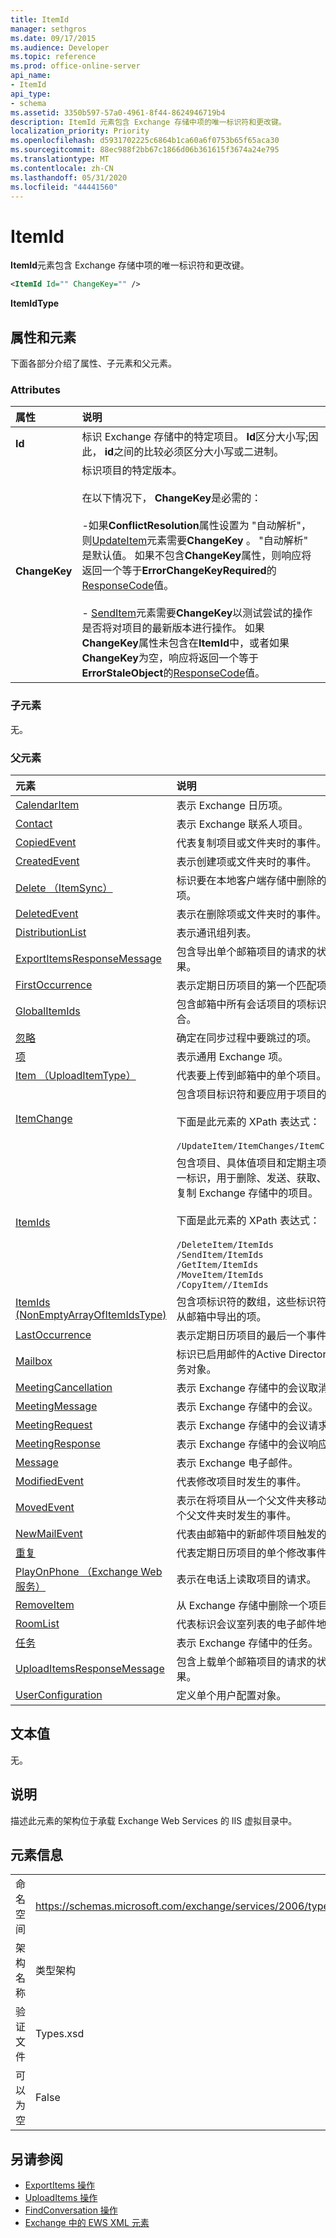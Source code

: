 ```yaml
---
title: ItemId
manager: sethgros
ms.date: 09/17/2015
ms.audience: Developer
ms.topic: reference
ms.prod: office-online-server
api_name:
- ItemId
api_type:
- schema
ms.assetid: 3350b597-57a0-4961-8f44-8624946719b4
description: ItemId 元素包含 Exchange 存储中项的唯一标识符和更改键。
localization_priority: Priority
ms.openlocfilehash: d5931702225c6864b1ca60a6f0753b65f65aca30
ms.sourcegitcommit: 88ec988f2bb67c1866d06b361615f3674a24e795
ms.translationtype: MT
ms.contentlocale: zh-CN
ms.lasthandoff: 05/31/2020
ms.locfileid: "44441560"
---
```

# <a name="itemid"></a>ItemId

**ItemId**元素包含 Exchange 存储中项的唯一标识符和更改键。 
  
```XML
<ItemId Id="" ChangeKey="" />
```

 **ItemIdType**
## <a name="attributes-and-elements"></a>属性和元素

下面各部分介绍了属性、子元素和父元素。
  
### <a name="attributes"></a>Attributes

|**属性**|**说明**|
|:-----|:-----|
|**Id** <br/> |标识 Exchange 存储中的特定项目。 **Id**区分大小写;因此， **id**之间的比较必须区分大小写或二进制。  <br/> |
|**ChangeKey** <br/> | 标识项目的特定版本。 <br/><br/>在以下情况下， **ChangeKey**是必需的： <br/> <br/>-如果**ConflictResolution**属性设置为 "自动解析"，则[UpdateItem](updateitem.md)元素需要**ChangeKey** 。 "自动解析" 是默认值。 如果不包含**ChangeKey**属性，则响应将返回一个等于**ErrorChangeKeyRequired**的[ResponseCode](responsecode.md)值。  <br/><br/>- [SendItem](senditem.md)元素需要**ChangeKey**以测试尝试的操作是否将对项目的最新版本进行操作。 如果**ChangeKey**属性未包含在**ItemId**中，或者如果**ChangeKey**为空，响应将返回一个等于**ErrorStaleObject**的[ResponseCode](responsecode.md)值。  <br/> |
   
### <a name="child-elements"></a>子元素

无。
  
### <a name="parent-elements"></a>父元素

|**元素**|**说明**|
|:-----|:-----|
|[CalendarItem](calendaritem.md) <br/> |表示 Exchange 日历项。  <br/> |
|[Contact](contact.md) <br/> |表示 Exchange 联系人项目。  <br/> |
|[CopiedEvent](copiedevent.md) <br/> |代表复制项目或文件夹时的事件。  <br/> |
|[CreatedEvent](createdevent.md) <br/> |表示创建项或文件夹时的事件。  <br/> |
|[Delete （ItemSync）](delete-itemsync.md) <br/> |标识要在本地客户端存储中删除的单个项。  <br/> |
|[DeletedEvent](deletedevent.md) <br/> |表示在删除项或文件夹时的事件。  <br/> |
|[DistributionList](distributionlist.md) <br/> |表示通讯组列表。  <br/> |
|[ExportItemsResponseMessage](exportitemsresponsemessage.md) <br/> |包含导出单个邮箱项目的请求的状态和结果。  <br/> |
|[FirstOccurrence](firstoccurrence.md) <br/> |表示定期日历项目的第一个匹配项。  <br/> |
|[GlobalItemIds](globalitemids.md) <br/> |包含邮箱中所有会话项目的项标识符的集合。  <br/> |
|[忽略](ignore.md) <br/> |确定在同步过程中要跳过的项。  <br/> |
|[项](item.md) <br/> |表示通用 Exchange 项。  <br/> |
|[Item （UploadItemType）](item-uploaditemtype.md) <br/> |代表要上传到邮箱中的单个项目。  <br/> |
|[ItemChange](itemchange.md) <br/> |包含项目标识符和要应用于项目的更新。  <br/><br/> 下面是此元素的 XPath 表达式：  <br/> <br/>  `/UpdateItem/ItemChanges/ItemChange[i]` <br/> |
|[ItemIds](itemids.md) <br/> | 包含项目、具体值项目和定期主项目的唯一标识，用于删除、发送、获取、移动或复制 Exchange 存储中的项目。 <br/> <br/>  下面是此元素的 XPath 表达式： <br/> <br/>  `/DeleteItem/ItemIds` <br/>  `/SendItem/ItemIds` <br/>  `/GetItem/ItemIds` <br/>  `/MoveItem/ItemIds` <br/>  `/CopyItem//ItemIds` <br/> |
|[ItemIds (NonEmptyArrayOfItemIdsType)](itemids-nonemptyarrayofitemidstype.md) <br/> |包含项标识符的数组，这些标识符标识要从邮箱中导出的项。  <br/> |
|[LastOccurrence](lastoccurrence.md) <br/> |表示定期日历项目的最后一个事件。  <br/> |
|[Mailbox](mailbox.md) <br/> |标识已启用邮件的Active Directory目录服务对象。  <br/> |
|[MeetingCancellation](meetingcancellation.md) <br/> |表示 Exchange 存储中的会议取消。  <br/> |
|[MeetingMessage](meetingmessage.md) <br/> |表示 Exchange 存储中的会议。  <br/> |
|[MeetingRequest](meetingrequest.md) <br/> |表示 Exchange 存储中的会议请求。  <br/> |
|[MeetingResponse](meetingresponse.md) <br/> |表示 Exchange 存储中的会议响应。  <br/> |
|[Message](message-ex15websvcsotherref.md) <br/> |表示 Exchange 电子邮件。  <br/> |
|[ModifiedEvent](modifiedevent.md) <br/> |代表修改项目时发生的事件。  <br/> |
|[MovedEvent](movedevent.md) <br/> |表示在将项目从一个父文件夹移动到另一个父文件夹时发生的事件。  <br/> |
|[NewMailEvent](newmailevent.md) <br/> |代表由邮箱中的新邮件项目触发的事件。  <br/> |
|[重复](occurrence.md) <br/> |代表定期日历项目的单个修改事件。  <br/> |
|[PlayOnPhone （Exchange Web 服务）](playonphone-exchange-web-services.md) <br/> |表示在电话上读取项目的请求。  <br/> |
|[RemoveItem](removeitem.md) <br/> |从 Exchange 存储中删除一个项目。  <br/> |
|[RoomList](roomlist.md) <br/> |代表标识会议室列表的电子邮件地址。  <br/> |
|[任务](task.md) <br/> |表示 Exchange 存储中的任务。  <br/> |
|[UploadItemsResponseMessage](uploaditemsresponsemessage.md) <br/> |包含上载单个邮箱项目的请求的状态和结果。  <br/> |
|[UserConfiguration](userconfiguration.md) <br/> |定义单个用户配置对象。  <br/> |
   
## <a name="text-value"></a>文本值

无。
  
## <a name="remarks"></a>说明

描述此元素的架构位于承载 Exchange Web Services 的 IIS 虚拟目录中。
  
## <a name="element-information"></a>元素信息

|||
|:-----|:-----|
|命名空间  <br/> |https://schemas.microsoft.com/exchange/services/2006/types  <br/> |
|架构名称  <br/> |类型架构  <br/> |
|验证文件  <br/> |Types.xsd  <br/> |
|可以为空  <br/> |False  <br/> |
   
## <a name="see-also"></a>另请参阅

- [ExportItems 操作](exportitems-operation.md)
- [UploadItems 操作](uploaditems-operation.md) 
- [FindConversation 操作](findconversation-operation.md)
- [Exchange 中的 EWS XML 元素](ews-xml-elements-in-exchange.md)

